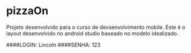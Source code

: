 # pizzaOn
Projeto desenvolvido para o curso de devsenvolvimento mobile.
Este é o layout desenvolvido no android studio baseado no modelo idealizado.

####LOGIN: Lincoln
####SENHA: 123
